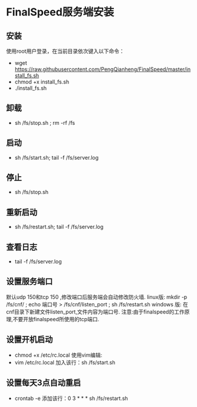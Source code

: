# FinalSpeed服务端安装
## 安装
使用root用户登录，在当前目录依次键入以下命令：
* wget https://raw.githubusercontent.com/PengQianheng/FinalSpeed/master/install_fs.sh
* chmod +x install_fs.sh
* ./install_fs.sh 

## 卸载
* sh /fs/stop.sh ; rm -rf /fs

## 启动
* sh /fs/start.sh; tail -f /fs/server.log

## 停止
* sh /fs/stop.sh

## 重新启动
* sh /fs/restart.sh; tail -f /fs/server.log

## 查看日志
* tail -f /fs/server.log

## 设置服务端口
默认udp 150和tcp 150 ,修改端口后服务端会自动修改防火墙.
linux版: mkdir -p /fs/cnf/ ; echo 端口号 > /fs/cnf/listen_port ; sh /fs/restart.sh
windows 版: 在cnf目录下新建文件listen_port,文件内容为端口号.
注意:由于finalspeed的工作原理,不要开放finalspeed所使用的tcp端口.

## 设置开机启动
* chmod +x /etc/rc.local
使用vim编辑:
* vim /etc/rc.local
加入该行：sh /fs/start.sh

## 设置每天3点自动重启
* crontab -e
添加该行：0 3 * * *  sh /fs/restart.sh
